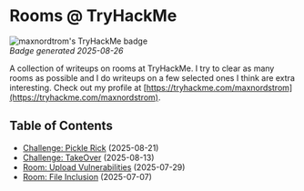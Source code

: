 # Rooms @ TryHackMe

![maxnordtrom's TryHackMe badge](https://tryhackme-badges.s3.amazonaws.com/maxnordstrom.png)  
*Badge generated 2025-08-26*

A collection of writeups on rooms at TryHackMe. I try to clear as many rooms as possible and I do writeups on a few selected ones I think are extra interesting. Check out my profile at [https://tryhackme.com/maxnordstrom](https://tryhackme.com/maxnordstrom).

## Table of Contents

- [Challenge: Pickle Rick](pickle_rick) (2025-08-21)
- [Challenge: TakeOver](takeover) (2025-08-13)
- [Room: Upload Vulnerabilities](upload_vulnerabilities) (2025-07-29)
- [Room: File Inclusion](file_inclusion) (2025-07-07)
